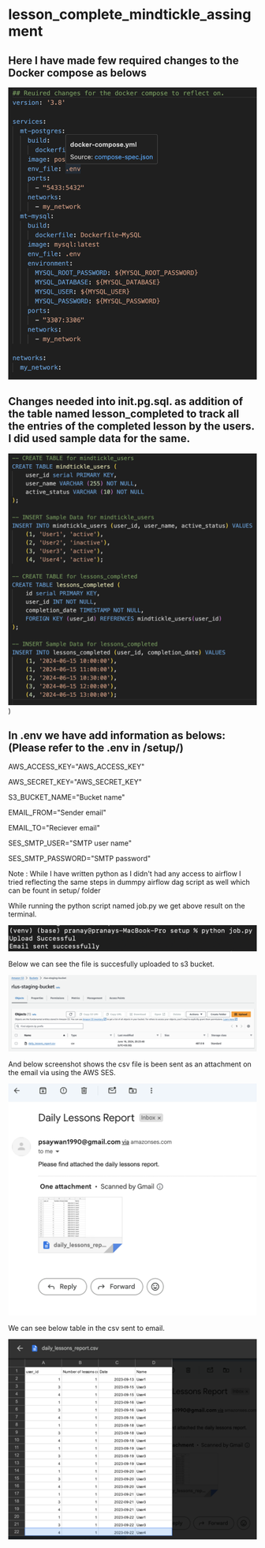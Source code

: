 # lesson_complete_mindtickle_assingment

## Here I have made few required changes to the Docker compose as belows

![Screenshot](https://raw.githubusercontent.com/psaywan/lesson_complete_mindtickle_assingment/master/ss/Screenshot%202024-06-16%20at%208.39.30%20PM.png)


## Changes needed into init.pg.sql. as addition of the table named lesson_completed to track all the entries of the completed lesson by the users. I did used sample data for the same.

![Screenshot](https://github.com/psaywan/lesson_complete_mindtickle_assingment/blob/master/ss/Screenshot%202024-06-16%20at%208.44.52%20PM.png))



## In .env we have add information as belows:(Please refer to the .env in /setup/)

AWS_ACCESS_KEY="AWS_ACCESS_KEY"


AWS_SECRET_KEY="AWS_SECRET_KEY"

S3_BUCKET_NAME="Bucket name"

EMAIL_FROM="Sender email"

EMAIL_TO="Reciever email"

SES_SMTP_USER="SMTP user name"

SES_SMTP_PASSWORD="SMTP password"


Note : While I have written python as I didn't had any access to airflow I tried reflecting the same steps in dummpy airflow dag script as well which can be fount in setup/ folder


While running the python script named job.py we get above result on the terminal.

![Screenshot](https://github.com/psaywan/lesson_complete_mindtickle_assingment/blob/master/ss/Screenshot%202024-06-16%20at%208.53.32%20PM.png)



Below we can see the file is succesfully uploaded to s3 bucket.

![Screenshot](https://github.com/psaywan/lesson_complete_mindtickle_assingment/blob/master/ss/Screenshot%202024-06-16%20at%208.55.56%20PM.png)

And below screenshot shows the csv file is been sent as an attachment on the email via using the AWS SES.

![Screenshot](https://github.com/psaywan/lesson_complete_mindtickle_assingment/blob/master/ss/Screenshot%202024-06-16%20at%208.58.14%20PM.png)

We can see below table in the csv sent to email.

![Screenshot](https://github.com/psaywan/lesson_complete_mindtickle_assingment/blob/master/ss/Screenshot%202024-06-16%20at%209.00.47%20PM.png)
